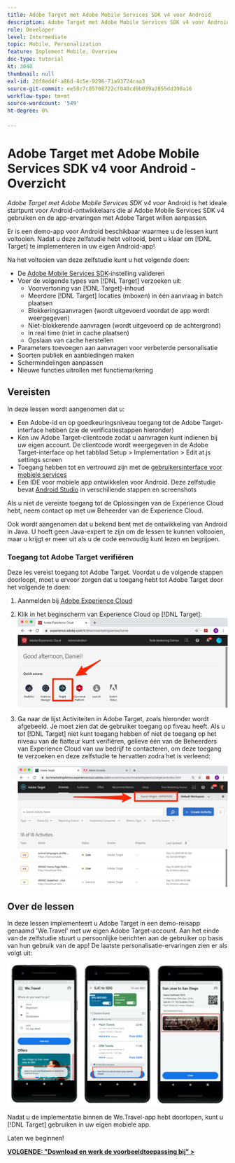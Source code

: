 ```yaml
---
title: Adobe Target met Adobe Mobile Services SDK v4 voor Android
description: Adobe Target met Adobe Mobile Services SDK v4 voor Android is het perfecte startpunt voor Android-ontwikkelaars die al Adobe Mobile Services SDK v4 gebruiken en de app-ervaringen met Adobe Target willen aanpassen.
role: Developer
level: Intermediate
topic: Mobile, Personalization
feature: Implement Mobile, Overview
doc-type: tutorial
kt: 3040
thumbnail: null
exl-id: 20f8ed4f-a86d-4c5e-9296-71a93724caa3
source-git-commit: ee58c7c85708722cf040cd9b039a2855dd390a16
workflow-type: tm+mt
source-wordcount: '549'
ht-degree: 0%

---
```


# Adobe Target met Adobe Mobile Services SDK v4 voor Android - Overzicht

_Adobe Target met Adobe Mobile Services SDK v4 voor_ Android is het ideale startpunt voor Android-ontwikkelaars die al Adobe Mobile Services SDK v4 gebruiken en de app-ervaringen met Adobe Target willen aanpassen.

Er is een demo-app voor Android beschikbaar waarmee u de lessen kunt voltooien. Nadat u deze zelfstudie hebt voltooid, bent u klaar om [!DNL Target] te implementeren in uw eigen Android-app!

Na het voltooien van deze zelfstudie kunt u het volgende doen:

* De [Adobe Mobile Services SDK](https://experienceleague.adobe.com/docs/mobile-services/android/getting-started-android/requirements.html?lang=en)-instelling valideren
* Voer de volgende types van [!DNL Target] verzoeken uit:
   * Voorvertoning van [!DNL Target]-inhoud
   * Meerdere [!DNL Target] locaties (mboxen) in één aanvraag in batch plaatsen
   * Blokkeringsaanvragen (wordt uitgevoerd voordat de app wordt weergegeven)
   * Niet-blokkerende aanvragen (wordt uitgevoerd op de achtergrond)
   * In real time (niet in cache plaatsen)
   * Opslaan van cache herstellen
* Parameters toevoegen aan aanvragen voor verbeterde personalisatie
* Soorten publiek en aanbiedingen maken
* Schermindelingen aanpassen
* Nieuwe functies uitrollen met functiemarkering

## Vereisten

In deze lessen wordt aangenomen dat u:

* Een Adobe-id en op goedkeuringsniveau toegang tot de Adobe Target-interface hebben (zie de verificatiestappen hieronder)
* Ken uw Adobe Target-clientcode zodat u aanvragen kunt indienen bij uw eigen account. De clientcode wordt weergegeven in de Adobe Target-interface op het tabblad   Setup > Implementation > Edit at.js settings screen
* Toegang hebben tot en vertrouwd zijn met de [gebruikersinterface voor mobiele services](https://mobilemarketing.adobe.com/)
* Een IDE voor mobiele app ontwikkelen voor Android. Deze zelfstudie bevat [Android Studio](https://developer.android.com/studio/install) in verschillende stappen en screenshots

Als u niet de vereiste toegang tot de Oplossingen van de Experience Cloud hebt, neem contact op met uw Beheerder van de Experience Cloud.

Ook wordt aangenomen dat u bekend bent met de ontwikkeling van Android in Java. U hoeft geen Java-expert te zijn om de lessen te kunnen voltooien, maar u krijgt er meer uit als u de code eenvoudig kunt lezen en begrijpen.

### Toegang tot Adobe Target verifiëren

Deze les vereist toegang tot Adobe Target. Voordat u de volgende stappen doorloopt, moet u ervoor zorgen dat u toegang hebt tot Adobe Target door het volgende te doen:

1. Aanmelden bij [Adobe Experience Cloud](https://experience.adobe.com/)
1. Klik in het beginscherm van Experience Cloud op [!DNL Target]:
   ![Experience Cloud startscherm](assets/aec_homeScreen_clickTarget.png)
1. Ga naar de lijst Activiteiten in Adobe Target, zoals hieronder wordt afgebeeld. Je moet zien dat de gebruiker toegang op fiveau heeft. Als u tot [!DNL Target] niet kunt toegang hebben of niet de toegang op het niveau van de fiatteur kunt verifiëren, gelieve één van de Beheerders van Experience Cloud van uw bedrijf te contacteren, om deze toegang te verzoeken en deze zelfstudie te hervatten zodra het is verleend:

   ![Adobe UI](assets/targetUI_approver.png)

## Over de lessen

In deze lessen implementeert u Adobe Target in een demo-reisapp genaamd &#39;We.Travel&#39; met uw eigen Adobe Target-account. Aan het einde van de zelfstudie stuurt u persoonlijke berichten aan de gebruiker op basis van hun gebruik van de app! De laatste personalisatie-ervaringen zien er als volgt uit:

![We.Reizen, app definitief](assets/overview_final_result.jpg)

Nadat u de implementatie binnen de We.Travel-app hebt doorlopen, kunt u [!DNL Target] gebruiken in uw eigen mobiele app.

Laten we beginnen!

**[VOLGENDE: &quot;Download en werk de voorbeeldtoepassing bij&quot; >](download-and-update-the-sample-app.md)**
